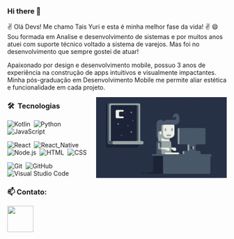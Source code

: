 ### Hi there 👋

<!--
**TaisYuri/TaisYuri** is a ✨ _special_ ✨ repository because its `README.md` (this file) appears on your GitHub profile.

Here are some ideas to get you started:

- 🔭 I’m currently working on ...
- 🌱 I’m currently learning ...
- 👯 I’m looking to collaborate on ...
- 🤔 I’m looking for help with ...
- 💬 Ask me about ...
- 📫 How to reach me: ...
- 😄 Pronouns: ...
- ⚡ Fun fact: ...
-->
✌ Olá Devs! Me chamo Tais Yuri e esta é minha melhor fase da vida! ✌
😄 Sou formada em Analise e desenvolvimento de sistemas e por muitos anos atuei com suporte técnico voltado a sistema de varejos. Mas foi no desenvolvimento que sempre gostei de atuar! 

Apaixonado por design e desenvolvimento mobile, possuo 3 anos de experiência na construção de apps intuitivos e visualmente impactantes. 
Minha pós-graduação em Desenvolvimento Mobile me permite aliar estética e funcionalidade em cada projeto.

<img alt="Night Coding" src="https://raw.githubusercontent.com/AVS1508/AVS1508/master/assets/Night-Coding.gif" align="right"/>

### 🛠 &nbsp;Tecnologias
![Kotlin](https://img.shields.io/badge/-Kotlin-05122A?style=flat&logo=kotlin)&nbsp;
![Python](https://img.shields.io/badge/-Python-05122A?style=flat&logo=python)&nbsp;
![JavaScript](https://img.shields.io/badge/-JavaScript-05122A?style=flat&logo=javascript)

![React](https://img.shields.io/badge/-React-05122A?style=flat&logo=react)&nbsp;
![React_Native](https://img.shields.io/badge/-React_Native-05122A?style=flat&logo=react)&nbsp;
![Node.js](https://img.shields.io/badge/-Node.js-05122A?style=flat&logo=node.js)&nbsp;
![HTML](https://img.shields.io/badge/-HTML-05122A?style=flat&logo=HTML5)&nbsp;
![CSS](https://img.shields.io/badge/-CSS-05122A?style=flat&logo=CSS3&logoColor=1572B6)

![Git](https://img.shields.io/badge/-Git-05122A?style=flat&logo=git)&nbsp;
![GitHub](https://img.shields.io/badge/-GitHub-05122A?style=flat&logo=github)&nbsp;
![Visual Studio Code](https://img.shields.io/badge/-Visual%20Studio%20Code-05122A?style=flat&logo=visual-studio-code&logoColor=007ACC)&nbsp;

### 📫 Contato:
<a href="https://www.linkedin.com/in/tais-yuri-86a4323a/" target="_blank"><img src="https://cdn.jsdelivr.net/gh/devicons/devicon/icons/linkedin/linkedin-original-wordmark.svg" width="60" height="60" target="_blank"></a>   
